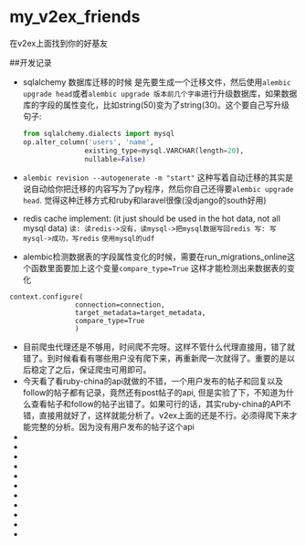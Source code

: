 my_v2ex_friends
===============

在v2ex上面找到你的好基友

##开发记录

- sqlalchemy 数据库迁移的时候 是先要生成一个迁移文件，然后使用`alembic upgrade head`或者`alembic upgrade 版本前几个字串`进行升级数据库，如果数据库的字段的属性变化，比如string(50)变为了string(30)。这个要自己写升级句子:
    ```python
    from sqlalchemy.dialects import mysql
    op.alter_column('users', 'name',
                   existing_type=mysql.VARCHAR(length=20),
                   nullable=False)
    ```


- `alembic revision --autogenerate -m "start"` 这种写着自动迁移的其实是说自动给你把迁移的内容写为了py程序，然后你自己还得要`alembic upgrade head`. 觉得这种迁移方式和ruby和laravel很像(没django的south好用)
- redis cache implement: (it just should be used in the hot data, not all mysql data)
`读: 读redis->没有，读mysql->把mysql数据写回redis
写: 写mysql->成功，写redis`
`使用mysql的udf`

- alembic检测数据表的字段属性变化的时候，需要在run_migrations_online这个函数里面要加上这个变量`compare_type=True` 这样才能检测出来数据表的变化
```
context.configure(
                connection=connection,
                target_metadata=target_metadata,
                compare_type=True
                )
```
- 目前爬虫代理还是不够用，时间爬不完呀。这样不管什么代理直接用，错了就错了。到时候看看有哪些用户没有爬下来，再重新爬一次就得了。重要的是以后稳定了之后，保证爬虫可用即可。
- 今天看了看ruby-china的api就做的不错，一个用户发布的帖子和回复以及follow的帖子都有记录，竟然还有post帖子的api, 但是实验了下，不知道为什么查看帖子和follow的帖子出错了。如果可行的话，其实ruby-china的API不错，直接用就好了，这样就能分析了。v2ex上面的还是不行。必须得爬下来才能完整的分析。因为没有用户发布的帖子这个api
- 
- 
- 
- 
- 
- 
- 
- 
- 
- 
- 